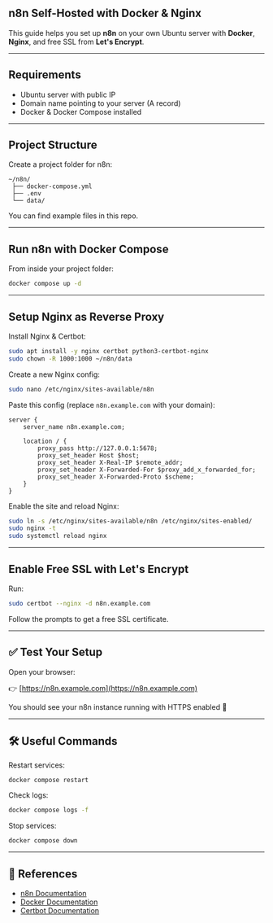 ## n8n Self-Hosted with Docker & Nginx

This guide helps you set up **n8n** on your own Ubuntu server with **Docker**, **Nginx**, and free SSL from **Let's Encrypt**.

---

## Requirements
- Ubuntu server with public IP
- Domain name pointing to your server (A record)
- Docker & Docker Compose installed

---

## Project Structure

Create a project folder for n8n:

```
~/n8n/
 ├── docker-compose.yml
 ├── .env
 └── data/
```

You can find example files in this repo.

---

## Run n8n with Docker Compose

From inside your project folder:

```bash
docker compose up -d
```

---

## Setup Nginx as Reverse Proxy

Install Nginx & Certbot:

```bash
sudo apt install -y nginx certbot python3-certbot-nginx
sudo chown -R 1000:1000 ~/n8n/data
```

Create a new Nginx config:

```bash
sudo nano /etc/nginx/sites-available/n8n
```

Paste this config (replace `n8n.example.com` with your domain):

```nginx
server {
    server_name n8n.example.com;

    location / {
        proxy_pass http://127.0.0.1:5678;
        proxy_set_header Host $host;
        proxy_set_header X-Real-IP $remote_addr;
        proxy_set_header X-Forwarded-For $proxy_add_x_forwarded_for;
        proxy_set_header X-Forwarded-Proto $scheme;
    }
}
```

Enable the site and reload Nginx:

```bash
sudo ln -s /etc/nginx/sites-available/n8n /etc/nginx/sites-enabled/
sudo nginx -t
sudo systemctl reload nginx
```

---

## Enable Free SSL with Let's Encrypt

Run:

```bash
sudo certbot --nginx -d n8n.example.com
```

Follow the prompts to get a free SSL certificate.

---

## ✅ Test Your Setup

Open your browser:

👉 [https://n8n.example.com](https://n8n.example.com)

You should see your n8n instance running with HTTPS enabled 🎉

---

## 🛠 Useful Commands

Restart services:

```bash
docker compose restart
```

Check logs:

```bash
docker compose logs -f
```

Stop services:

```bash
docker compose down
```

---

## 📖 References
- [n8n Documentation](https://docs.n8n.io)
- [Docker Documentation](https://docs.docker.com)
- [Certbot Documentation](https://certbot.eff.org)
